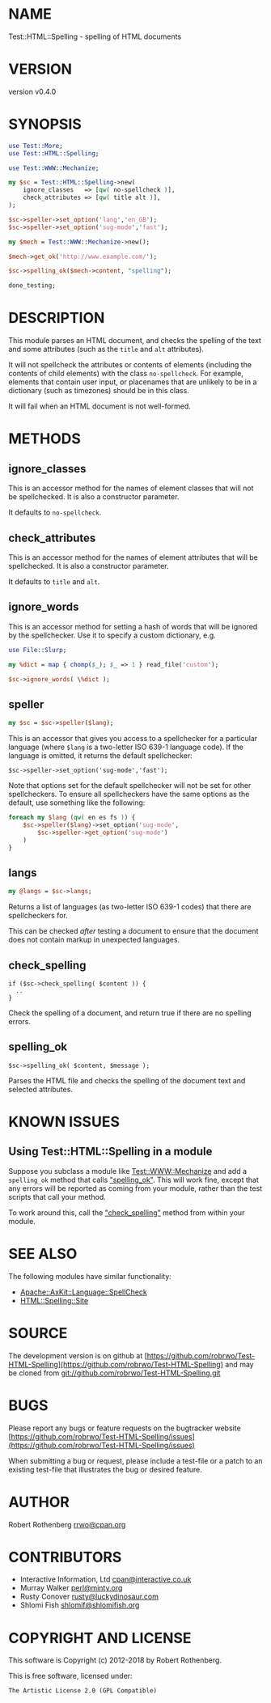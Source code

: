 # NAME

Test::HTML::Spelling - spelling of HTML documents

# VERSION

version v0.4.0

# SYNOPSIS

```perl
use Test::More;
use Test::HTML::Spelling;

use Test::WWW::Mechanize;

my $sc = Test::HTML::Spelling->new(
    ignore_classes   => [qw( no-spellcheck )],
    check_attributes => [qw( title alt )],
);

$sc->speller->set_option('lang','en_GB');
$sc->speller->set_option('sug-mode','fast');

my $mech = Test::WWW::Mechanize->new();

$mech->get_ok('http://www.example.com/');

$sc->spelling_ok($mech->content, "spelling");

done_testing;
```

# DESCRIPTION

This module parses an HTML document, and checks the spelling of the
text and some attributes (such as the `title` and `alt` attributes).

It will not spellcheck the attributes or contents of elements
(including the contents of child elements) with the class
`no-spellcheck`.  For example, elements that contain user input, or
placenames that are unlikely to be in a dictionary (such as timezones)
should be in this class.

It will fail when an HTML document is not well-formed.

# METHODS

## ignore\_classes

This is an accessor method for the names of element classes that will
not be spellchecked.  It is also a constructor parameter.

It defaults to `no-spellcheck`.

## check\_attributes

This is an accessor method for the names of element attributes that
will be spellchecked.  It is also a constructor parameter.

It defaults to `title` and `alt`.

## ignore\_words

This is an accessor method for setting a hash of words that will be
ignored by the spellchecker.  Use it to specify a custom dictionary,
e.g.

```perl
use File::Slurp;

my %dict = map { chomp($_); $_ => 1 } read_file('custom');

$sc->ignore_words( \%dict );
```

## speller

```perl
my $sc = $sc->speller($lang);
```

This is an accessor that gives you access to a spellchecker for a
particular language (where `$lang` is a two-letter ISO 639-1 language
code).  If the language is omitted, it returns the default
spellchecker:

```
$sc->speller->set_option('sug-mode','fast');
```

Note that options set for the default spellchecker will not be set for
other spellcheckers.  To ensure all spellcheckers have the same
options as the default, use something like the following:

```perl
foreach my $lang (qw( en es fs )) {
    $sc->speller($lang)->set_option('sug-mode',
        $sc->speller->get_option('sug-mode')
    )
}
```

## langs

```perl
my @langs = $sc->langs;
```

Returns a list of languages (as two-letter ISO 639-1 codes) that there
are spellcheckers for.

This can be checked _after_ testing a document to ensure that the
document does not contain markup in unexpected languages.

## check\_spelling

```
if ($sc->check_spelling( $content )) {
  ..
}
```

Check the spelling of a document, and return true if there are no
spelling errors.

## spelling\_ok

```
$sc->spelling_ok( $content, $message );
```

Parses the HTML file and checks the spelling of the document text and
selected attributes.

# KNOWN ISSUES

## Using Test::HTML::Spelling in a module

Suppose you subclass a module like [Test::WWW::Mechanize](https://metacpan.org/pod/Test::WWW::Mechanize) and add a
`spelling_ok` method that calls ["spelling\_ok"](#spelling_ok).  This will work
fine, except that any errors will be reported as coming from your
module, rather than the test scripts that call your method.

To work around this, call the ["check\_spelling"](#check_spelling) method from within
your module.

# SEE ALSO

The following modules have similar functionality:

- [Apache::AxKit::Language::SpellCheck](https://metacpan.org/pod/Apache::AxKit::Language::SpellCheck)
- [HTML::Spelling::Site](https://metacpan.org/pod/HTML::Spelling::Site)

# SOURCE

The development version is on github at [https://github.com/robrwo/Test-HTML-Spelling](https://github.com/robrwo/Test-HTML-Spelling)
and may be cloned from [git://github.com/robrwo/Test-HTML-Spelling.git](git://github.com/robrwo/Test-HTML-Spelling.git)

# BUGS

Please report any bugs or feature requests on the bugtracker website
[https://github.com/robrwo/Test-HTML-Spelling/issues](https://github.com/robrwo/Test-HTML-Spelling/issues)

When submitting a bug or request, please include a test-file or a
patch to an existing test-file that illustrates the bug or desired
feature.

# AUTHOR

Robert Rothenberg <rrwo@cpan.org>

# CONTRIBUTORS

- Interactive Information, Ltd <cpan@interactive.co.uk>
- Murray Walker <perl@minty.org>
- Rusty Conover <rusty@luckydinosaur.com>
- Shlomi Fish <shlomif@shlomifish.org>

# COPYRIGHT AND LICENSE

This software is Copyright (c) 2012-2018 by Robert Rothenberg.

This is free software, licensed under:

```
The Artistic License 2.0 (GPL Compatible)
```
